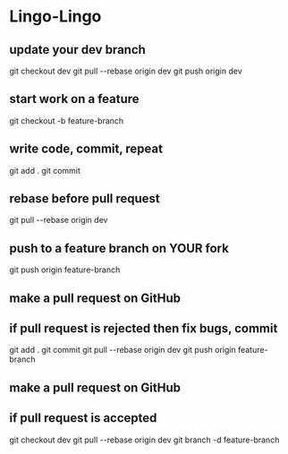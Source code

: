 # Lingo-Lingo

## update your dev branch
git checkout dev
git pull --rebase origin dev
git push origin dev

## start work on a feature
git checkout -b feature-branch

## write code, commit, repeat
git add .
git commit

## rebase before pull request
git pull --rebase origin dev

## push to a feature branch on YOUR fork
git push origin feature-branch

## make a pull request on GitHub

## if pull request is rejected then fix bugs, commit
git add .
git commit
git pull --rebase origin dev
git push origin feature-branch

## make a pull request on GitHub

## if pull request is accepted
git checkout dev
git pull --rebase origin dev
git branch -d feature-branch
